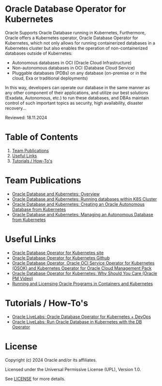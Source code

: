 # Oracle Database Operator for Kubernetes

Oracle Supports Oracle Database running in Kubernetes, Furthermore, Oracle offers a Kubernetes operator, Oracle Database Operator for Kubernetes, which not only allows for running containerized databases in a Kubernetes cluster but also enables the operation of non-containerized databases outside of Kubernetes:

- Autonomous databases in OCI (Oracle Cloud Infrastructure)
- Non-autonomous databases in OCI (Database Cloud Service)
- Pluggable databases (PDBs) on any database (on-premise or in the cloud, Exa or traditional deployments)

In this way, developers can operate our database in the same manner as any other component of their applications, and utilize our best solutions (Exadata, Autonomous, etc.) to run these databases, and DBAs maintain control of such important topics as security, high availability, disaster recovery...

Reviewed: 18.11.2024

# Table of Contents
 
1. [Team Publications](#team-publications)
2. [Useful Links](#useful-links)
3. [Tutorials / How-To's](#Tutorials)

 
# Team Publications

- [Oracle Database and Kubernetes: Overview](https://medium.com/devops-dev/oracle-database-and-kubernetes-overview-6584710228e7)
- [Oracle Database and Kubernetes: Running databases within K8S Cluster](https://medium.com/@vmendo/oracle-database-and-kubernetes-running-databases-within-k8s-cluster-20a5beadfaaf)
- [Oracle Database and Kubernetes: Creating an Oracle Autonomous Database from Kubernetes](https://medium.com/@vmendo/oracle-database-and-kubernetes-creating-an-oracle-autonomous-database-from-kubernetes-1637204dffc4)
- [Oracle Database and Kubernetes: Managing an Autonomous Database from Kubernetes](https://medium.com/@vmendo/oracle-database-and-kubernetes-managing-an-autonomous-database-from-kubernetes-1c317a468bef)

# Useful Links

- [Oracle Database Operator for Kubernetes site](https://www.oracle.com/database/kubernetes-for-container-database/)
- [Oracle Database Operator for Kubernetes Github](https://github.com/oracle/oracle-database-operator)
- [Oracle Database Operator, Oracle OCI Service Operator for Kubernetes (OSOK) and Kubernetes Operator for Oracle Cloud Management Pack](https://blogs.oracle.com/coretec/post/3x-kubernetes-operator-for-oracle-database)
- [Oracle Database Operator for Kubernetes: Why Should You Care (Oracle PM Video)](https://www.youtube.com/watch?v=40omFGtFe0A)
- [Running and Licensing Oracle Programs in Containers and Kubernetes](https://www.oracle.com/a/tech/docs/running-and-licensing-programs-in-containers-and-kubernetes.pdf)


# Tutorials / How-To's

- [Oracle LiveLabs: Oracle Database Operator for Kubernetes + DevOps](https://apexapps.oracle.com/pls/apex/r/dbpm/livelabs/view-workshop?wid=3393)
- [Oracle LiveLabs: Run Oracle Database in Kubernetes with the DB Operator](https://apexapps.oracle.com/pls/apex/r/dbpm/livelabs/view-workshop?wid=3562)


# License

Copyright (c) 2024 Oracle and/or its affiliates.

Licensed under the Universal Permissive License (UPL), Version 1.0.

See [LICENSE](https://github.com/oracle-devrel/technology-engineering/blob/main/LICENSE) for more details.
